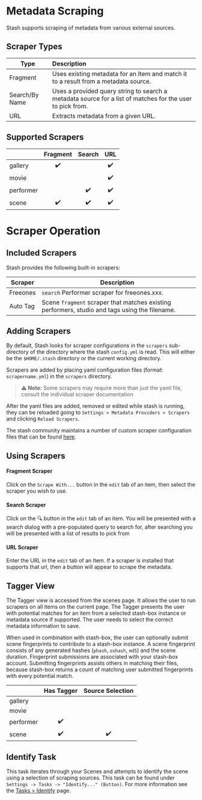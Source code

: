 # Metadata Scraping

Stash supports scraping of metadata from various external sources.

## Scraper Types

| Type | Description |
|---|:---|
| Fragment | Uses existing metadata for an Item and match it to a result from a metadata source. |
| Search/By Name | Uses a provided query string to search a metadata source for a list of matches for the user to pick from. |
| URL | Extracts metadata from a given URL. |

## Supported Scrapers

|   | Fragment | Search | URL |
|---|:---:|:---:|:---:|
| gallery | ✔️ | | ✔️ |
| movie | | | ✔️ |
| performer | | ✔️ | ✔️ |
| scene | ✔️  | ✔️ | ✔️ |

# Scraper Operation

## Included Scrapers

Stash provides the following built-in scrapers:

| Scraper | Description |
|---|--|
| Freeones | `search` Performer scraper for freeones.xxx. |
| Auto Tag | Scene `fragment` scraper that matches existing performers, studio and tags using the filename. |

## Adding Scrapers


By default, Stash looks for scraper configurations in the `scrapers` sub-directory of the directory where the stash `config.yml` is read. This will either be the `$HOME/.stash` directory or the current working directory.

Scrapers are added by placing yaml configuration files (format: `scrapername.yml`) in the `scrapers` directory.

> **⚠️ Note:** Some scrapers may require more than just the yaml file, consult the individual scraper documentation

After the yaml files are added, removed or edited while stash is running, they can be reloaded going to `Settings > Metadata Providers > Scrapers` and clicking `Reload Scrapers`.

The stash community maintains a number of custom scraper configuration files that can be found [here](https://github.com/stashapp/CommunityScrapers).
  
## Using Scrapers

#### Fragment Scraper
Click on the `Scrape With...` button in the `edit` tab of an item, then select the scraper you wish to use.

#### Search Scraper
Click on the 🔍 button in the `edit` tab of an item. You will be presented with a search dialog with a pre-populated query to search for, after searching you will be presented with a list of results to pick from

#### URL Scraper
Enter the URL in the `edit` tab of an Item. If a scraper is installed that supports that url, then a button will appear to scrape the metadata.

## Tagger View

The Tagger view is accessed from the scenes page. It allows the user to run scrapers on all items on the current page. The Tagger presents the user with potential matches for an item from a selected stash-box instance or metadata source if supported. The user needs to select the correct metadata information to save. 

When used in combination with stash-box, the user can optionally submit scene fingerprints to contribute to a stash-box instance. A scene fingerprint consists of any generated hashes (`phash`, `oshash`, `md5`) and the scene duration. Fingerprint submissions are associated with your stash-box account. Submitting fingerprints assists others in matching their files, because stash-box returns a count of matching user submitted fingerprints with every potential match.

| | Has Tagger | Source Selection |
|---|:---:|:---:|
| gallery | | |
| movie | | |
| performer | ✔️ | |
| scene | ✔️ | ✔️ |


## Identify Task

This task iterates through your Scenes and attempts to identify the scene using a selection of scraping sources. This task can be found under `Settings -> Tasks -> "Identify..." (Button)`. For more information see the [Tasks > Identify](/help/Identify.md) page.